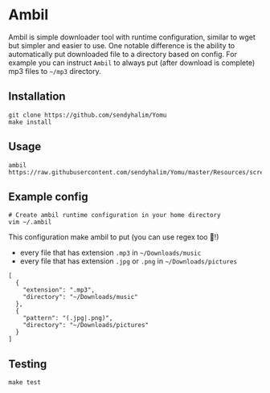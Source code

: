 # Ambil
Ambil is simple downloader tool with runtime configuration, similar to wget but simpler and easier to use.
One notable difference is the ability to automatically put downloaded file to a directory
based on config. For example you can instruct `Ambil` to always put (after download is complete) mp3 files
to `~/mp3` directory.

## Installation
```
git clone https://github.com/sendyhalim/Yomu
make install
```

## Usage
```
ambil https://raw.githubusercontent.com/sendyhalim/Yomu/master/Resources/screenshot.png
```


## Example config
```
# Create ambil runtime configuration in your home directory
vim ~/.ambil
```

This configuration make ambil to put (you can use regex too :beers:!)
- every file that has extension `.mp3` in `~/Downloads/music`
- every file that has extension `.jpg` or `.png` in `~/Downloads/pictures`

```
[
  {
    "extension": ".mp3",
    "directory": "~/Downloads/music"
  },
  {
    "pattern": "(.jpg|.png)",
    "directory": "~/Downloads/pictures"
  }
]
```


## Testing

```
make test
```
